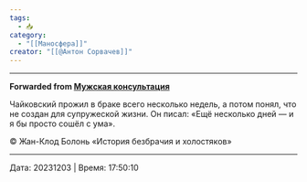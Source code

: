 ```yaml
---
tags:
  - 📥
category:
  - "[[Маносфера]]"
creator: "[[@Антон Сорвачев]]"
---
```


***

**Forwarded from [Мужская консультация](https://t.me/c/1432284360/12511)**

Чайковский прожил в браке всего несколько недель, а потом понял, что не создан для супружеской жизни. Он писал: «Ещё несколько дней — и я бы просто сошёл с ума».

© Жан-Клод Болонь «История
безбрачия и холостяков»

---

Дата: 20231203 | Время: 17:50:10

